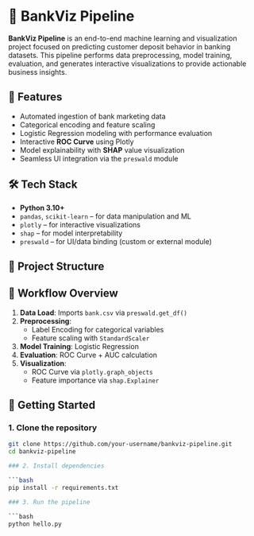 # 🏦 BankViz Pipeline

**BankViz Pipeline** is an end-to-end machine learning and visualization project focused on predicting customer deposit behavior in banking datasets. This pipeline performs data preprocessing, model training, evaluation, and generates interactive visualizations to provide actionable business insights.


## 📌 Features

- Automated ingestion of bank marketing data
- Categorical encoding and feature scaling
- Logistic Regression modeling with performance evaluation
- Interactive **ROC Curve** using Plotly
- Model explainability with **SHAP** value visualization
- Seamless UI integration via the `preswald` module


## 🛠️ Tech Stack

- **Python 3.10+**
- `pandas`, `scikit-learn` – for data manipulation and ML
- `plotly` – for interactive visualizations
- `shap` – for model interpretability
- `preswald` – for UI/data binding (custom or external module)


## 📁 Project Structure



## 🔄 Workflow Overview

1. **Data Load**: Imports `bank.csv` via `preswald.get_df()`
2. **Preprocessing**:
   - Label Encoding for categorical variables
   - Feature scaling with `StandardScaler`
3. **Model Training**: Logistic Regression
4. **Evaluation**: ROC Curve + AUC calculation
5. **Visualization**:
   - ROC Curve via `plotly.graph_objects`
   - Feature importance via `shap.Explainer`


## 🚀 Getting Started

### 1. Clone the repository

```bash
git clone https://github.com/your-username/bankviz-pipeline.git
cd bankviz-pipeline

### 2. Install dependencies

```bash
pip install -r requirements.txt

### 3. Run the pipeline

```bash
python hello.py
